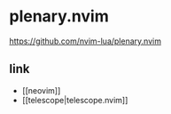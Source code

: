 # plenary.nvim

https://github.com/nvim-lua/plenary.nvim

## link
- [[neovim]]
- [[telescope|telescope.nvim]]

